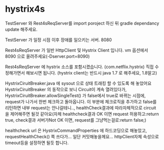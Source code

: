 # hystrix4s


TestServer 와 Rest4sReqServer를 import poroject 하신 뒤
gradle dependancy update 해주세요.

TestServer 가 일정 시점 이후 장애를 일으키는 서버. 8080


Rest4sReqServer 가 일반 HttpClient 및  Hystrix Client 입니다. vm 옵션에서 8090 으로 올려주세요(-Dserver.port=8090)

Rest4sReqServer 에 hystrix 소스를 포함시켰습니다. (com.netflix.hystrix)
직접 수정해가면서 해보시면 됩니다. (hystrix client는 반드시 java 1.7 로 해주세요, 1.8말고)


HystrixCiruitBreaker.java 에 sysout 으로 상태 트래킹 할 수 있도록 해 놓았어요
HystrixCiruitBreaker 의 동작으로 보니
Circuit이 계속 열려있다가, HystrixCiruitBreaker.allowSingleTest() 가 false에서 true로 바뀌는 시점에, request가 나가서 한번 체크하고 돌아옵니다.
이 부분에 체크로직을 추가하고 false를 리턴하면 내부 request는 안나갈테니.., healthCheck결과에 따라자체적으로 circuit을 제어해주면 될것 같아요(자체 healthcheck결과 OK 이면 request 허용하고:return true, check결과 서버가Not OK 이면, request를 그냥먹는걸로:return false;) 

healthcheck url 은 HystrixCommandProperties 에 하드코딩으로 해놓았고,
requestHealthCheck() 쪽 쓰다가... 일단 커밋해놓을께요... 
httpClient자체 속성으로 timeout등을 설정하면 될듯 합니다.

